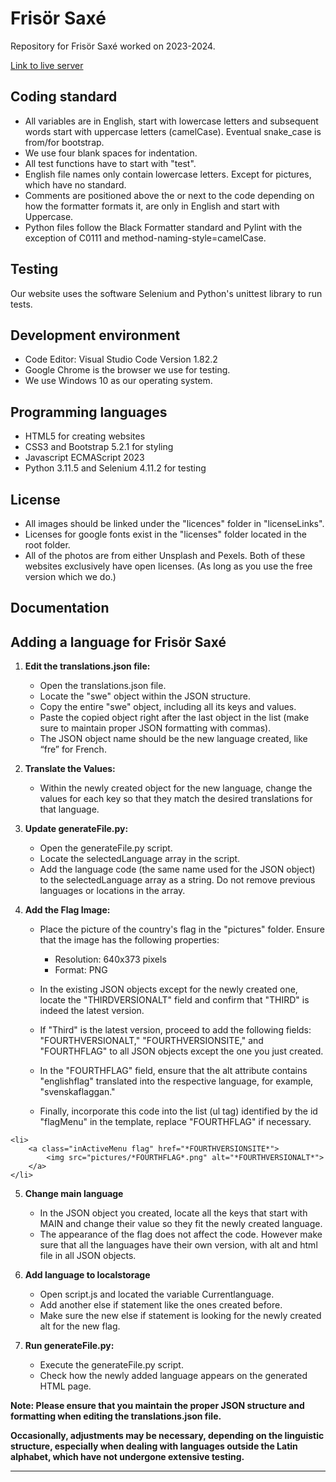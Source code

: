 # Frisör Saxé

Repository for Frisör Saxé worked on 2023-2024.

[Link to live server](https://ntig-uppsala.github.io/frisorsaxe/)

## Coding standard

- All variables are in English, start with lowercase letters and subsequent words start with uppercase letters (camelCase). Eventual snake_case is from/for bootstrap.
- We use four blank spaces for indentation.
- All test functions have to start with "test".
- English file names only contain lowercase letters. Except for pictures, which have no standard.
- Comments are positioned above the or next to the code depending on how the formatter formats it, are only in English and start with Uppercase.
- Python files follow the Black Formatter standard and Pylint with the exception of C0111 and method-naming-style=camelCase.

## Testing

Our website uses the software Selenium and Python's unittest library to run tests.

## Development environment

- Code Editor: Visual Studio Code Version 1.82.2
- Google Chrome is the browser we use for testing.
- We use Windows 10 as our operating system.

## Programming languages

- HTML5 for creating websites
- CSS3 and Bootstrap 5.2.1 for styling
- Javascript ECMAScript 2023
- Python 3.11.5 and Selenium 4.11.2 for testing

## License
-  All images should be linked under the "licences" folder in "licenseLinks".
- Licenses for google fonts exist in the "licenses" folder located in the root folder.
- All of the photos are from either Unsplash and Pexels. Both of these websites exclusively have open licenses. (As long as you use the free version which we do.)

## Documentation

## Adding a language for Frisör Saxé

1. **Edit the translations.json file:**

   - Open the translations.json file.
   - Locate the "swe" object within the JSON structure.
   - Copy the entire "swe" object, including all its keys and values.
   - Paste the copied object right after the last object in the list (make sure to maintain proper JSON formatting with commas).
   - The JSON object name should be the new language created, like “fre” for French.

2. **Translate the Values:**

   - Within the newly created object for the new language, change the values for each key so that they match the desired translations for that language.

3. **Update generateFile.py:**

   - Open the generateFile.py script.
   - Locate the selectedLanguage array in the script.
   - Add the language code (the same name used for the JSON object) to the selectedLanguage array as a string. Do not remove previous languages or locations in the array.

4. **Add the Flag Image:**

   - Place the picture of the country's flag in the "pictures" folder. Ensure that the image has the following properties:

     - Resolution: 640x373 pixels
     - Format: PNG

   - In the existing JSON objects except for the newly created one, locate the "THIRDVERSIONALT" field and confirm that "THIRD" is indeed the latest version.

   - If "Third" is the latest version, proceed to add the following fields: "FOURTHVERSIONALT," "FOURTHVERSIONSITE," and "FOURTHFLAG" to all JSON objects except the one you just created.

   - In the "FOURTHFLAG" field, ensure that the alt attribute contains "englishflag" translated into the respective language, for example, "svenskaflaggan."

   - Finally, incorporate this code into the list (ul tag) identified by the id "flagMenu" in the template, replace "FOURTHFLAG" if necessary.

&#x20;

    <li>
        <a class="inActiveMenu flag" href="*FOURTHVERSIONSITE*">
            <img src="pictures/*FOURTHFLAG*.png" alt="*FOURTHVERSIONALT*">
        </a>
    </li>

5. **Change main language**

   - In the JSON object you created, locate all the keys that start with MAIN and change their value so they fit the newly created language.
   - The appearance of the flag does not affect the code. However make sure that all the languages have their own version, with alt and html file in all JSON objects.

6. **Add language to localstorage**

   - Open script.js and located the variable Currentlanguage.
   - Add another else if statement like the ones created before.
   - Make sure the new else if statement is looking for the newly created alt for the new flag.

7. **Run generateFile.py:**

   - Execute the generateFile.py script.
   - Check how the newly added language appears on the generated HTML page.

**Note: Please ensure that you maintain the proper JSON structure and formatting when editing the translations.json file.**

**Occasionally, adjustments may be necessary, depending on the linguistic structure, especially when dealing with languages outside the Latin alphabet, which have not undergone extensive testing.**

---
